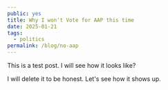 ```yaml
---
public: yes
title: Why I won't Vote for AAP this time
date: 2025-01-21
tags:
  - politics
permalink: /blog/no-aap
---
```





This is a test post. I will see how it looks like?

I will delete it to be honest. Let's see how it shows up. 
